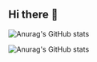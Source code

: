 ## Hi there 👋

![Anurag's GitHub stats](https://github-readme-stats.vercel.app/api?username=Sami-Ansari&hide=contribs,prs)

![Anurag's GitHub stats](https://github-readme-stats.vercel.app/api?username=Sami-Ansari&show=reviews,discussions_started,discussions_answered,prs_merged,prs_merged_percentage)
<!--
**Sami-Ansari/Sami-Ansari** is a ✨ _special_ ✨ repository because its `README.md` (this file) appears on your GitHub profile.

Here are some ideas to get you started:

- 🔭 I’m currently working on ...
- 🌱 I’m currently learning ...
- 👯 I’m looking to collaborate on ...
- 🤔 I’m looking for help with ...
- 💬 Ask me about ...
- 📫 How to reach me: ...
- 😄 Pronouns: ...
- ⚡ Fun fact: ...
-->
